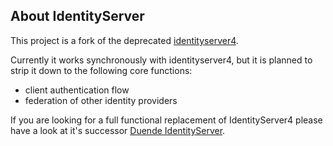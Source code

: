 ## About IdentityServer

This project is a fork of the deprecated [identityserver4](https://github.com/dbosoft/IdentityServer). 

Currently it works synchronously with identityserver4, but it is planned to strip it down to the following core functions:

- client authentication flow
- federation of other identity providers

If you are looking for a full functional replacement of IdentityServer4 please have a look at it's successor [Duende IdentityServer](https://duendesoftware.com/products/identityserver).